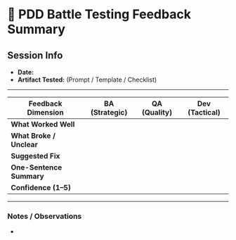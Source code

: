 # 🧪 PDD Battle Testing Feedback Summary

## Session Info
- **Date:**  
- **Artifact Tested:** (Prompt / Template / Checklist)  

---

| Feedback Dimension    | BA (Strategic) | QA (Quality) | Dev (Tactical) |
|------------------------|----------------|--------------|----------------|
| **What Worked Well**   |                |              |                |
| **What Broke / Unclear** |              |              |                |
| **Suggested Fix**      |                |              |                |
| **One-Sentence Summary** |              |              |                |
| **Confidence (1–5)**   |                |              |                |

---

### Notes / Observations
- 
